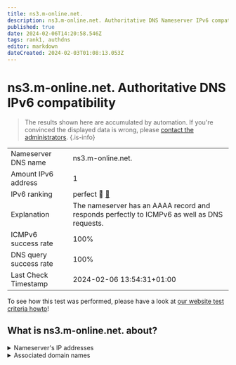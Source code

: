```yaml
---
title: ns3.m-online.net.
description: ns3.m-online.net. Authoritative DNS Nameserver IPv6 compatibility
published: true
date: 2024-02-06T14:20:58.546Z
tags: rank1, authdns
editor: markdown
dateCreated: 2024-02-03T01:08:13.053Z
---
```


# ns3.m-online.net. Authoritative DNS IPv6 compatibility

> The results shown here are accumulated by automation. If you're convinced the displayed data is wrong, please [contact the administrators](/howto/chat). 
{.is-info}




|   |   |
| - | - |
| Nameserver DNS name | ns3.m-online.net.
| Amount IPv6 address | 1
| IPv6 ranking | perfect :1st_place_medal: [🔗](/howto/ranking) |
| Explanation | The nameserver has an AAAA record and responds perfectly to ICMPv6 as well as DNS requests. |
| ICMPv6 success rate | 100%|
| DNS query success rate | 100% |
| Last Check Timestamp | 2024-02-06 13:54:31+01:00 |

To see how this test was performed, please have a look at [our website test criteria howto](/howto/testcriteria/authdns)!


## What is ns3.m-online.net. about?




<details>
<summary>Nameserver's IP addresses</summary>

2001:8d8:1801:8039::1

</details>



<details>
<summary>Associated domain names</summary>

bmw.de

www.bayern.de

www.bmwgroup.com

www.m-net.de

</details>
